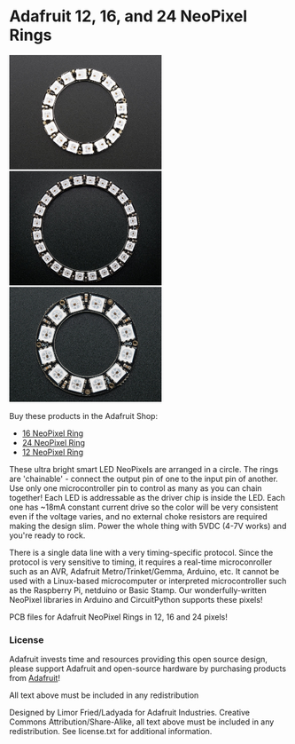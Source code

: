 # Adafruit 12, 16, and 24 NeoPixel Rings

<a href="http://www.adafruit.com/products/1463"><img src="assets/1463.jpg?raw=true" width="275px"></a>&nbsp; 
<a href="http://www.adafruit.com/products/1586"><img src="assets/1586.jpg?raw=true" width="275px"></a>&nbsp; 
<a href="http://www.adafruit.com/products/1643"><img src="assets/1643.jpg?raw=true" width="275px"></a><br />

Buy these products in the Adafruit Shop:

- [16 NeoPixel Ring](http://www.adafruit.com/products/1463)
- [24 NeoPixel Ring](http://www.adafruit.com/products/1586)
- [12 NeoPixel Ring](http://www.adafruit.com/products/1643)

These ultra bright smart LED NeoPixels are arranged in a circle. The rings are 'chainable' - connect the output pin of one to the input pin of another. Use only one microcontroller pin to control as many as you can chain together! Each LED is addressable as the driver chip is inside the LED. Each one has ~18mA constant current drive so the color will be very consistent even if the voltage varies, and no external choke resistors are required making the design slim. Power the whole thing with 5VDC (4-7V works) and you're ready to rock.

There is a single data line with a very timing-specific protocol. Since the protocol is very sensitive to timing, it requires a real-time microconroller such as an AVR, Adafruit Metro/Trinket/Gemma, Arduino, etc. It cannot be used with a Linux-based microcomputer or interpreted microcontroller such as the Raspberry Pi, netduino or Basic Stamp. Our wonderfully-written NeoPixel libraries in Arduino and CircuitPython supports these pixels! 

PCB files for Adafruit NeoPixel Rings in 12, 16 and 24 pixels!

### License

Adafruit invests time and resources providing this open source design, please support Adafruit and open-source hardware by purchasing products from [Adafruit](https://www.adafruit.com)!

All text above must be included in any redistribution

Designed by Limor Fried/Ladyada for Adafruit Industries.
Creative Commons Attribution/Share-Alike, all text above must be included in any redistribution. 
See license.txt for additional information.
